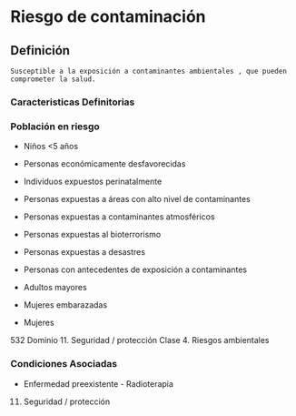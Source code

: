 # Riesgo de contaminación
## Definición
	Susceptible a la exposición a contaminantes ambientales , que pueden comprometer la salud.

### Caracteristicas Definitorias


### Población en riesgo
- Niños <5 años   
- Personas económicamente 
desfavorecidas   
- Individuos expuestos 
perinatalmente   
- Personas expuestas a áreas con 
alto nivel de contaminantes   
- Personas expuestas a 
contaminantes 
atmosféricos   
 
- Personas expuestas al 
bioterrorismo   
- Personas expuestas a desastres   
- Personas con antecedentes de 
exposición a contaminantes   
- Adultos mayores   
- Mujeres embarazadas   
- Mujeres  
 
 
 
532 
Dominio 11. Seguridad / protección  Clase 4. Riesgos ambientales

### Condiciones Asociadas
- Enfermedad preexistente  - Radioterapia   
 
 
 
 
 
 
 
 
 
 
 
 
 
 
 
 
 
 
 
 
 
 
 
 
 
 
 
 
 
 
 
 
 
11. Seguridad / protección

